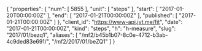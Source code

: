 {
  "properties": {
    "num": [
      5855
    ],
    "unit": [
      "steps"
    ],
    "start": [
      "2017-01-20T00:00:00Z"
    ],
    "end": [
      "2017-01-21T00:00:00Z"
    ],
    "published": [
      "2017-01-21T00:00:00Z"
    ]
  },
  "client_id": "https://www-api.jvt.me/fit",
  "date": "2017-01-21T00:00:00Z",
  "kind": "steps",
  "h": "h-measure",
  "slug": "2017/01/bezq1",
  "aliases": [
    "/mf2/b45b1b07-8c0e-4712-b3ab-4c9ded83e691/",
    "/mf2/2017/01/beZQ1"
  ]
}
